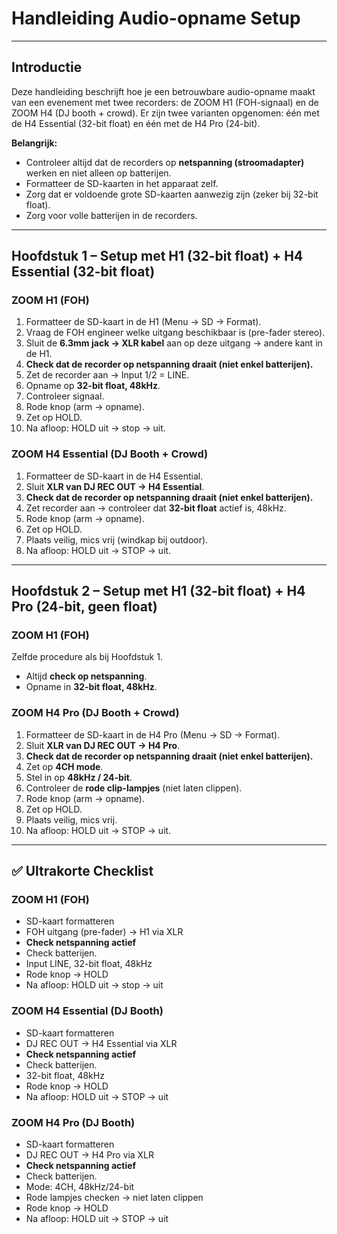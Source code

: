 # Handleiding Audio-opname Setup

---

## Introductie

Deze handleiding beschrijft hoe je een betrouwbare audio-opname maakt van een evenement met twee recorders: de ZOOM H1 (FOH-signaal) en de ZOOM H4 (DJ booth + crowd).
Er zijn twee varianten opgenomen: één met de H4 Essential (32-bit float) en één met de H4 Pro (24-bit).

**Belangrijk:**
- Controleer altijd dat de recorders op **netspanning (stroomadapter)** werken en niet alleen op batterijen.
- Formatteer de SD-kaarten in het apparaat zelf.
- Zorg dat er voldoende grote SD-kaarten aanwezig zijn (zeker bij 32-bit float).
- Zorg voor volle batterijen in de recorders.

---

## Hoofdstuk 1 – Setup met H1 (32-bit float) + H4 Essential (32-bit float)

### ZOOM H1 (FOH)
1. Formatteer de SD-kaart in de H1 (Menu → SD → Format).
2. Vraag de FOH engineer welke uitgang beschikbaar is (pre-fader stereo).
3. Sluit de **6.3mm jack → XLR kabel** aan op deze uitgang → andere kant in de H1.
4. **Check dat de recorder op netspanning draait (niet enkel batterijen).**
5. Zet de recorder aan → Input 1/2 = LINE.
6. Opname op **32-bit float, 48kHz**.
7. Controleer signaal.
8. Rode knop (arm → opname).
9. Zet op HOLD.
10. Na afloop: HOLD uit → stop → uit.

### ZOOM H4 Essential (DJ Booth + Crowd)
1. Formatteer de SD-kaart in de H4 Essential.
2. Sluit **XLR van DJ REC OUT → H4 Essential**.
4. **Check dat de recorder op netspanning draait (niet enkel batterijen).**
5. Zet recorder aan → controleer dat **32-bit float** actief is, 48kHz.
6. Rode knop (arm → opname).
7. Zet op HOLD.
8. Plaats veilig, mics vrij (windkap bij outdoor).
9. Na afloop: HOLD uit → STOP → uit.

---

## Hoofdstuk 2 – Setup met H1 (32-bit float) + H4 Pro (24-bit, geen float)

### ZOOM H1 (FOH)
Zelfde procedure als bij Hoofdstuk 1.
- Altijd **check op netspanning**.
- Opname in **32-bit float, 48kHz**.

### ZOOM H4 Pro (DJ Booth + Crowd)
1. Formatteer de SD-kaart in de H4 Pro (Menu → SD → Format).
2. Sluit **XLR van DJ REC OUT → H4 Pro**.
4. **Check dat de recorder op netspanning draait (niet enkel batterijen).**
5. Zet op **4CH mode**.
6. Stel in op **48kHz / 24-bit**.
7. Controleer de **rode clip-lampjes** (niet laten clippen).
8. Rode knop (arm → opname).
9. Zet op HOLD.
10. Plaats veilig, mics vrij.
11. Na afloop: HOLD uit → STOP → uit.

---

## ✅ Ultrakorte Checklist

### ZOOM H1 (FOH)
- SD-kaart formatteren
- FOH uitgang (pre-fader) → H1 via XLR
- **Check netspanning actief**
- Check batterijen.
- Input LINE, 32-bit float, 48kHz
- Rode knop → HOLD
- Na afloop: HOLD uit → stop → uit

### ZOOM H4 Essential (DJ Booth)
- SD-kaart formatteren
- DJ REC OUT → H4 Essential via XLR
- **Check netspanning actief**
- Check batterijen.
- 32-bit float, 48kHz
- Rode knop → HOLD
- Na afloop: HOLD uit → STOP → uit

### ZOOM H4 Pro (DJ Booth)
- SD-kaart formatteren
- DJ REC OUT → H4 Pro via XLR
- **Check netspanning actief**
- Check batterijen.
- Mode: 4CH, 48kHz/24-bit
- Rode lampjes checken → niet laten clippen
- Rode knop → HOLD
- Na afloop: HOLD uit → STOP → uit
 
